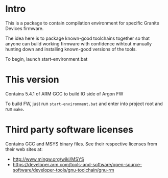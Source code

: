 # Intro

This is a package to contain compilation environment for specific Granite Devices firmware.

The idea here is to package known-good toolchains together so that anyone can build working firmware with confidence wihtout manually hunting down and installing known-good versions of the tools.

To begin, launch start-environment.bat

# This version

Contains 5.4.1 of ARM GCC to build IO side of Argon FW

To build FW, just run `start-environment.bat` and enter into project root and run `make`.

# Third party software licenses

Contains GCC and MSYS binary files. See their respective licenses from their web sites at:

- http://www.mingw.org/wiki/MSYS
- https://developer.arm.com/tools-and-software/open-source-software/developer-tools/gnu-toolchain/gnu-rm
